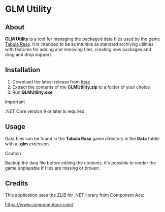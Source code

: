# GLM Utility



## About

**GLM Utility** is a tool for managing the packaged data files used by the game [Tabula Rasa](https://en.wikipedia.org/wiki/Tabula_Rasa_(video_game)). It is intended to be as intuitive as standard archiving utilities with features for adding and removing files, creating new packages and drag and drop support.



## Installation

1. Download the latest release from [here](https://github.com/pmckeon/GLMUtility/releases)
2. Extract the contents of the **GLMUtility.zip** to a folder of your choice
3. Run **GLMUtility.exe**

> [!IMPORTANT]
>
> .NET Core version 9 or later is required.



## Usage

Data files can be found in the **Tabula Rasa** game directory in the **Data** folder with a **.glm** extension.

> [!CAUTION]
>
> Backup the data file before editing the contents, it's possible to render the game unplayable if files are missing or broken.



## Credits

This application uses the ZLIB for .NET library from Component Ace:  

https://www.componentace.com/